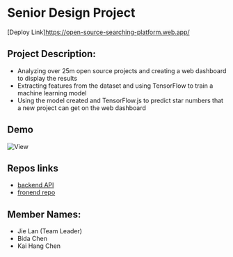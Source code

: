 # Senior Design Project
[Deploy Link]https://open-source-searching-platform.web.app/
## Project Description:
- Analyzing over 25m open source projects and creating a web dashboard to display the results
- Extracting features from the dataset and using TensorFlow to train a machine learning model
- Using the model created and TensorFlow.js to predict star numbers that a new project can get on the web dashboard

## Demo
<img src='./view.gif' alt='View' />

## Repos links
- [backend API](https://github.com/JiejayLan/repo_search_engine)
- [fronend repo](https://github.com/Kaihchen1230/senior-design-frontend)


## Member Names:
- Jie Lan (Team Leader)
- Bida Chen
- Kai Hang Chen
